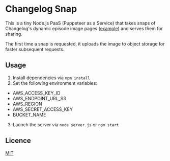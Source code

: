 # Changelog Snap

This is a tiny Node.js PaaS (Puppeteer as a Service) that takes snaps of Changelog's dynamic episode image pages ([example](https://changelog.com/podcast/550/img)) and serves them for sharing.

The first time a snap is requested, it uploads the image to object storage for faster subsequent requests.

## Usage

1. Install dependencies via `npm install`
2. Set the following environment variables:

- AWS_ACCESS_KEY_ID
- AWS_ENDPOINT_URL_S3
- AWS_REGION
- AWS_SECRET_ACCESS_KEY
- BUCKET_NAME

3. Launch the server via `node server.js` or `npm start`

## Licence

[MIT](LICENSE)
